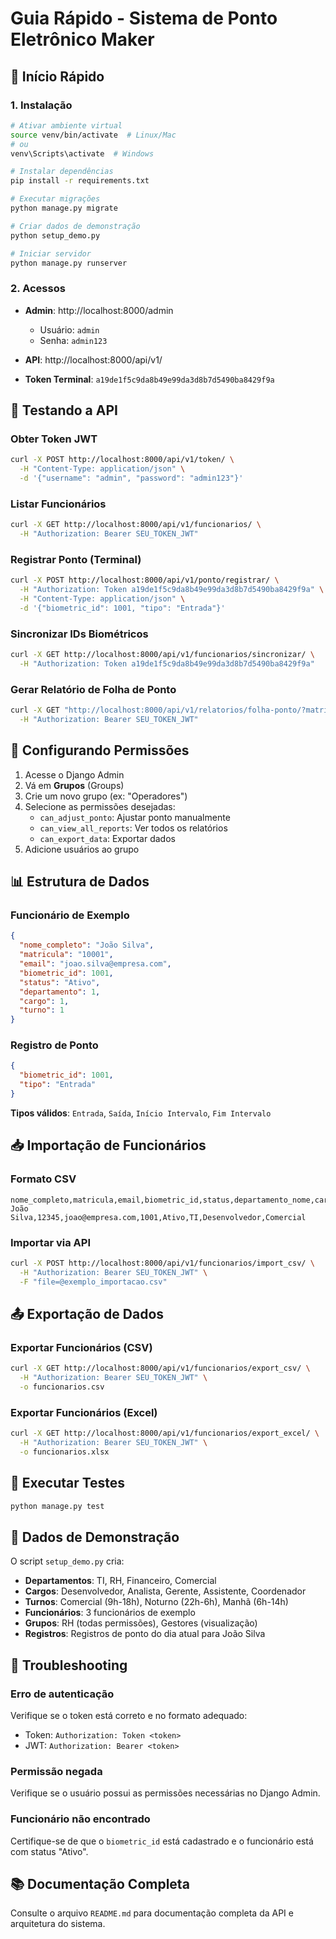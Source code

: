 # Guia Rápido - Sistema de Ponto Eletrônico Maker

## 🚀 Início Rápido

### 1. Instalação

```bash
# Ativar ambiente virtual
source venv/bin/activate  # Linux/Mac
# ou
venv\Scripts\activate  # Windows

# Instalar dependências
pip install -r requirements.txt

# Executar migrações
python manage.py migrate

# Criar dados de demonstração
python setup_demo.py

# Iniciar servidor
python manage.py runserver
```

### 2. Acessos

- **Admin**: http://localhost:8000/admin
  - Usuário: `admin`
  - Senha: `admin123`

- **API**: http://localhost:8000/api/v1/

- **Token Terminal**: `a19de1f5c9da8b49e99da3d8b7d5490ba8429f9a`

## 📡 Testando a API

### Obter Token JWT

```bash
curl -X POST http://localhost:8000/api/v1/token/ \
  -H "Content-Type: application/json" \
  -d '{"username": "admin", "password": "admin123"}'
```

### Listar Funcionários

```bash
curl -X GET http://localhost:8000/api/v1/funcionarios/ \
  -H "Authorization: Bearer SEU_TOKEN_JWT"
```

### Registrar Ponto (Terminal)

```bash
curl -X POST http://localhost:8000/api/v1/ponto/registrar/ \
  -H "Authorization: Token a19de1f5c9da8b49e99da3d8b7d5490ba8429f9a" \
  -H "Content-Type: application/json" \
  -d '{"biometric_id": 1001, "tipo": "Entrada"}'
```

### Sincronizar IDs Biométricos

```bash
curl -X GET http://localhost:8000/api/v1/funcionarios/sincronizar/ \
  -H "Authorization: Token a19de1f5c9da8b49e99da3d8b7d5490ba8429f9a"
```

### Gerar Relatório de Folha de Ponto

```bash
curl -X GET "http://localhost:8000/api/v1/relatorios/folha-ponto/?matricula_funcionario=10001&data_inicio=2024-10-01&data_fim=2024-10-31" \
  -H "Authorization: Bearer SEU_TOKEN_JWT"
```

## 🔐 Configurando Permissões

1. Acesse o Django Admin
2. Vá em **Grupos** (Groups)
3. Crie um novo grupo (ex: "Operadores")
4. Selecione as permissões desejadas:
   - `can_adjust_ponto`: Ajustar ponto manualmente
   - `can_view_all_reports`: Ver todos os relatórios
   - `can_export_data`: Exportar dados
5. Adicione usuários ao grupo

## 📊 Estrutura de Dados

### Funcionário de Exemplo

```json
{
  "nome_completo": "João Silva",
  "matricula": "10001",
  "email": "joao.silva@empresa.com",
  "biometric_id": 1001,
  "status": "Ativo",
  "departamento": 1,
  "cargo": 1,
  "turno": 1
}
```

### Registro de Ponto

```json
{
  "biometric_id": 1001,
  "tipo": "Entrada"
}
```

**Tipos válidos**: `Entrada`, `Saída`, `Início Intervalo`, `Fim Intervalo`

## 📥 Importação de Funcionários

### Formato CSV

```csv
nome_completo,matricula,email,biometric_id,status,departamento_nome,cargo_nome,turno_nome
João Silva,12345,joao@empresa.com,1001,Ativo,TI,Desenvolvedor,Comercial
```

### Importar via API

```bash
curl -X POST http://localhost:8000/api/v1/funcionarios/import_csv/ \
  -H "Authorization: Bearer SEU_TOKEN_JWT" \
  -F "file=@exemplo_importacao.csv"
```

## 📤 Exportação de Dados

### Exportar Funcionários (CSV)

```bash
curl -X GET http://localhost:8000/api/v1/funcionarios/export_csv/ \
  -H "Authorization: Bearer SEU_TOKEN_JWT" \
  -o funcionarios.csv
```

### Exportar Funcionários (Excel)

```bash
curl -X GET http://localhost:8000/api/v1/funcionarios/export_excel/ \
  -H "Authorization: Bearer SEU_TOKEN_JWT" \
  -o funcionarios.xlsx
```

## 🧪 Executar Testes

```bash
python manage.py test
```

## 📝 Dados de Demonstração

O script `setup_demo.py` cria:

- **Departamentos**: TI, RH, Financeiro, Comercial
- **Cargos**: Desenvolvedor, Analista, Gerente, Assistente, Coordenador
- **Turnos**: Comercial (9h-18h), Noturno (22h-6h), Manhã (6h-14h)
- **Funcionários**: 3 funcionários de exemplo
- **Grupos**: RH (todas permissões), Gestores (visualização)
- **Registros**: Registros de ponto do dia atual para João Silva

## 🔧 Troubleshooting

### Erro de autenticação

Verifique se o token está correto e no formato adequado:
- Token: `Authorization: Token <token>`
- JWT: `Authorization: Bearer <token>`

### Permissão negada

Verifique se o usuário possui as permissões necessárias no Django Admin.

### Funcionário não encontrado

Certifique-se de que o `biometric_id` está cadastrado e o funcionário está com status "Ativo".

## 📚 Documentação Completa

Consulte o arquivo `README.md` para documentação completa da API e arquitetura do sistema.
